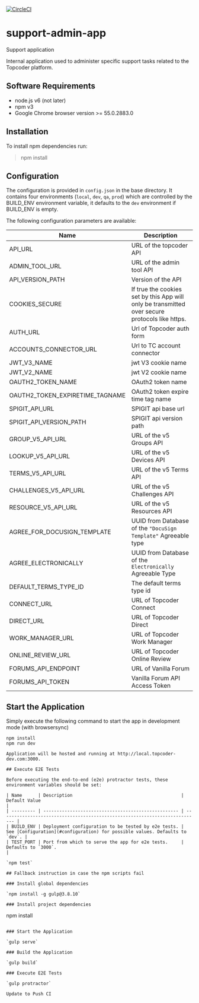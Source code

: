 [![CircleCI](https://circleci.com/gh/topcoder-platform/admin-app.svg?style=svg)](https://circleci.com/gh/topcoder-platform/admin-app)

# support-admin-app

Support application

Internal application used to administer specific support tasks related to the Topcoder platform.

## Software Requirements

- node.js v6 (not later)
- npm v3
- Google Chrome browser version >= 55.0.2883.0

## Installation

To install npm dependencies run:

> npm install

## Configuration

The configuration is provided in `config.json` in the base directory.
It contains four environments (`local`, `dev`, `qa`, `prod`) which are controlled by the BUILD_ENV environment variable,
it defaults to the `dev` environment if BUILD_ENV is empty.

The following configuration parameters are available:

| Name                            | Description                                                                                    |
| ------------------------------- | ---------------------------------------------------------------------------------------------- |
| API_URL                         | URL of the topcoder API                                                                        |
| ADMIN_TOOL_URL                  | URL of the admin tool API                                                                      |
| API_VERSION_PATH                | Version of the API                                                                             |
| COOKIES_SECURE                  | If true the cookies set by this App will only be transmitted over secure protocols like https. |
| AUTH_URL                        | Url of Topcoder auth form                                                                      |
| ACCOUNTS_CONNECTOR_URL          | Url to TC account connector                                                                    |
| JWT_V3_NAME                     | jwt V3 cookie name                                                                             |
| JWT_V2_NAME                     | jwt V2 cookie name                                                                             |
| OAUTH2_TOKEN_NAME               | OAuth2 token name                                                                              |
| OAUTH2_TOKEN_EXPIRETIME_TAGNAME | OAuth2 token expire time tag name                                                              |
| SPIGIT_API_URL                  | SPIGIT api base url                                                                            |
| SPIGIT_API_VERSION_PATH         | SPIGIT api version path                                                                        |
| GROUP_V5_API_URL                | URL of the v5 Groups API                                                                       |
| LOOKUP_V5_API_URL               | URL of the v5 Devices API                                                                      |
| TERMS_V5_API_URL                | URL of the v5 Terms API                                                                        |
| CHALLENGES_V5_API_URL           | URL of the v5 Challenges API                                                                   |
| RESOURCE_V5_API_URL             | URL of the v5 Resources API                                                                    |
| AGREE_FOR_DOCUSIGN_TEMPLATE     | UUID from Database of the `"DocuSign Template"` Agreeable type                                 |
| AGREE_ELECTRONICALLY            | UUID from Database of the `Electronically` Agreeable Type                                      |
| DEFAULT_TERMS_TYPE_ID           | The default terms type id                                                                      |
| CONNECT_URL                     | URL of Topcoder Connect                                                                        |
| DIRECT_URL                      | URL of Topcoder Direct                                                                         |
| WORK_MANAGER_URL                | URL of Topcoder Work Manager                                                                   |
| ONLINE_REVIEW_URL               | URL of Topcoder Online Review                                                                  |
| FORUMS_API_ENDPOINT             | URL of Vanilla Forum                                                                           |
| FORUMS_API_TOKEN                | Vanilla Forum API Access Token                                                                 |

## Start the Application

Simply execute the following command to start the app in development mode (with browsersync)

```
npm install
npm run dev

Application will be hosted and running at http://local.topcoder-dev.com:3000.

## Execute E2E Tests

Before executing the end-to-end (e2e) protractor tests, these environment variables should be set:

| Name      | Description                                         | Default Value                                                               |
| --------- | --------------------------------------------------- | --------------------------------------------------------------------------- |
| BUILD_ENV | Deployment configuration to be tested by e2e tests. | See [Configuration](#configuration) for possible values. Defaults to `dev`. |
| TEST_PORT | Port from which to serve the app for e2e tests.     | Defaults to `3000`.                                                         |

`npm test`

## Fallback instruction in case the npm scripts fail

### Install global dependencies

`npm install -g gulp@3.8.10`

### Install project dependencies

```
npm install
```

### Start the Application

`gulp serve`

### Build the Application

`gulp build`

### Execute E2E Tests

`gulp protractor`

Update to Push CI
